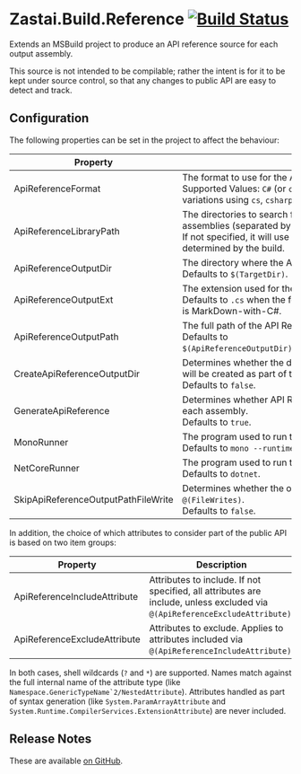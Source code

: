 # Zastai.Build.Reference  [![Build Status][CI-S]][CI-L]

Extends an MSBuild project to produce an API reference source for each
output assembly.

This source is not intended to be compilable; rather the intent is for
it to be kept under source control, so that any changes to public API
are easy to detect and track.

## Configuration

The following properties can be set in the project to affect the
behaviour:

| Property                            | Description                                                                                                                                                                                        |
|-------------------------------------|----------------------------------------------------------------------------------------------------------------------------------------------------------------------------------------------------|
| ApiReferenceFormat                  | The format to use for the API Reference source.<br/>Supported Values: `C#` (or `cs` or `csharp`) for C#, and `C#-MarkDown` (or variations using `cs`, `csharp` and/or `md`) for MarkDown-with-C#.  |
| ApiReferenceLibraryPath             | The directories to search for the dependencies of the output assemblies (separated by semicolons).<br/>If not specified, it will use the list of referenced assemblies as determined by the build. |
| ApiReferenceOutputDir               | The directory where the API Reference source is created.<br/>Defaults to `$(TargetDir)`.                                                                                                           |
| ApiReferenceOutputExt               | The extension used for the API Reference source.<br/>Defaults to `.cs` when the format is C#, and `.cs.md` when the format is MarkDown-with-C#.                                                    |
| ApiReferenceOutputPath              | The full path of the API Reference source.<br/>Defaults to `$(ApiReferenceOutputDir)$(TargetName)$(ApiReferenceOutputExt)`.                                                                        |
| CreateApiReferenceOutputDir         | Determines whether the directory part of `ApiReferenceOutputPath` will be created as part of the processing.<br/>Defaults to `false`.                                                              |
| GenerateApiReference                | Determines whether API Reference sources will be generated for each assembly.<br/>Defaults to `true`.                                                                                              |
| MonoRunner                          | The program used to run the generator under Mono.<br/>Defaults to `mono --runtime=v4.0.30319`.                                                                                                     |
| NetCoreRunner                       | The program used to run the generator under .NET Core.<br/>Defaults to `dotnet`.                                                                                                                   |
| SkipApiReferenceOutputPathFileWrite | Determines whether the output files are registered in `@(FileWrites)`.<br/>Defaults to `false`.                                                                                                    |

In addition, the choice of which attributes to consider part of the
public API is based on two item groups:

| Property                     | Description                                                                                                                 |
|------------------------------|-----------------------------------------------------------------------------------------------------------------------------|
| ApiReferenceIncludeAttribute | Attributes to include. If not specified, all attributes are include, unless excluded via `@(ApiReferenceExcludeAttribute)`. |
| ApiReferenceExcludeAttribute | Attributes to exclude. Applies to attributes included via `@(ApiReferenceIncludeAttribute)`.                                |

In both cases, shell wildcards (`?` and `*`) are supported. Names match
against the full internal name of the attribute type (like
``Namespace.GenericTypeName`2/NestedAttribute``).
Attributes handled as part of syntax generation (like
`System.ParamArrayAttribute` and
`System.Runtime.CompilerServices.ExtensionAttribute`) are never
included.

## Release Notes

These are available [on GitHub][GHReleases].

[CI-S]: https://img.shields.io/appveyor/build/zastai/zastai-build-apireference
[CI-L]: https://ci.appveyor.com/project/Zastai/zastai-build-apireference

[GHReleases]: https://github.com/Zastai/Zastai.Build.APIReference/releases
